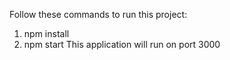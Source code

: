 Follow these commands to run this project:
  1. npm install
  2. npm start
This application will run on port 3000
